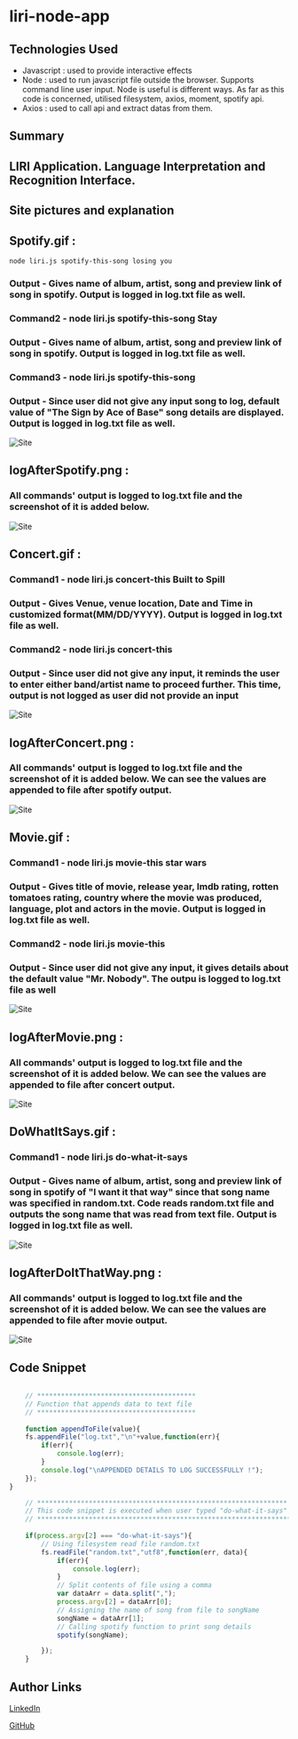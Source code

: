 # liri-node-app

## Technologies Used
- Javascript : used to provide interactive effects
- Node : used to run javascript file outside the browser. Supports command line user input. Node is useful is different ways. As
far as this code is concerned, utilised filesystem, axios, moment, spotify api.
- Axios : used to call api and extract datas from them.

## Summary
## LIRI Application. Language Interpretation and Recognition Interface.

## Site pictures and explanation
## Spotify.gif :
`node liri.js spotify-this-song losing you`
### Output - Gives name of album, artist, song and preview link of song in spotify. Output is logged in log.txt file as well.

### Command2 - node liri.js spotify-this-song Stay
### Output - Gives name of album, artist, song and preview link of song in spotify. Output is logged in log.txt file as well.

### Command3 - node liri.js spotify-this-song
### Output - Since user did not give any input song to log, default value of "The Sign by Ace of Base" song details are displayed. Output is logged in log.txt file as well.
![Site](gif/spotify.gif)
## logAfterSpotify.png :
### All commands' output is logged to log.txt file and the screenshot of it is added below.
![Site](logImages/logAfterSpotify.png)
## Concert.gif :
### Command1 - node liri.js concert-this Built to Spill
### Output - Gives Venue, venue location, Date and Time in customized format(MM/DD/YYYY). Output is logged in log.txt file as well.

### Command2 - node liri.js concert-this
### Output - Since user did not give any input, it reminds the user to enter either band/artist name to proceed further. This time, output is not logged as user did not provide an input
![Site](gif/concert.gif)
## logAfterConcert.png :
### All commands' output is logged to log.txt file and the screenshot of it is added below. We can see the values are appended to file after spotify output.
![Site](logImages/logAfterConcert.png)
## Movie.gif :
### Command1 - node liri.js movie-this star wars
### Output - Gives title of movie, release year, Imdb rating, rotten tomatoes rating, country where the movie was produced, language, plot and actors in the movie. Output is logged in log.txt file as well.

### Command2 - node liri.js movie-this
### Output - Since user did not give any input, it gives details about the default value "Mr. Nobody". The outpu is logged to log.txt file as well
![Site](gif/movie.gif)
## logAfterMovie.png :
### All commands' output is logged to log.txt file and the screenshot of it is added below. We can see the values are appended to file after concert output.
![Site](logImages/logAfterMovie.jpg)
## DoWhatItSays.gif :
### Command1 - node liri.js do-what-it-says
### Output - Gives name of album, artist, song and preview link of song in spotify of "I want it that way" since that song name was specified in random.txt. Code reads random.txt file and outputs the song name that was read from text file. Output is logged in log.txt file as well.
![Site](gif/doWhatItSays.gif)
## logAfterDoItThatWay.png :
### All commands' output is logged to log.txt file and the screenshot of it is added below. We can see the values are appended to file after movie output.
![Site](logImages/logAfterDoItThatWay.jpg)



## Code Snippet
```Javascript

    // ****************************************
    // Function that appends data to text file
    // ****************************************
    
    function appendToFile(value){
    fs.appendFile("log.txt","\n"+value,function(err){
        if(err){
            console.log(err);
        }
        console.log("\nAPPENDED DETAILS TO LOG SUCCESSFULLY !");
    });
}

    // ***************************************************************
    // This code snippet is executed when user typed "do-what-it-says"
    // ****************************************************************
 
    if(process.argv[2] === "do-what-it-says"){ 
        // Using filesystem read file random.txt
        fs.readFile("random.txt","utf8",function(err, data){
            if(err){
                console.log(err);
            }
            // Split contents of file using a comma
            var dataArr = data.split(",");
            process.argv[2] = dataArr[0];
            // Assigning the name of song from file to songName
            songName = dataArr[1];
            // Calling spotify function to print song details
            spotify(songName);

        });
    }
```


## Author Links
[LinkedIn](https://www.linkedin.com/in/mahisha-gunasekaran-0a780a88/)

[GitHub](https://github.com/Mahi-Mani)


